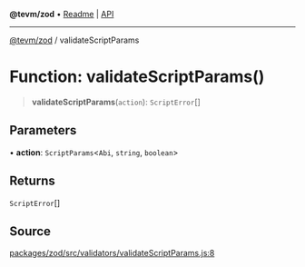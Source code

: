 **@tevm/zod** • [Readme](../README.md) \| [API](../globals.md)

***

[@tevm/zod](../README.md) / validateScriptParams

# Function: validateScriptParams()

> **validateScriptParams**(`action`): `ScriptError`[]

## Parameters

• **action**: `ScriptParams`\<`Abi`, `string`, `boolean`\>

## Returns

`ScriptError`[]

## Source

[packages/zod/src/validators/validateScriptParams.js:8](https://github.com/evmts/tevm-monorepo/blob/main/packages/zod/src/validators/validateScriptParams.js#L8)

